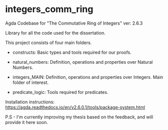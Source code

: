 # integers_comm_ring

Agda Codebase for "The Commutative Ring of Integers"
ver: 2.6.3

Library for all the code used for the dissertation.

This project consists of four main folders.

- constructs: Basic types and tools required for our proofs.

- natural_numbers: Definition, operations and properties over Natural Numbers.

- integers_MAIN: Definition, operations and properties over Integers. Main folder of interest.

- predicate_logic: Tools required for predicates.
 
Installation instructions: https://agda.readthedocs.io/en/v2.6.0.1/tools/package-system.html

P.S - I'm currently improving my thesis based on the feedback, and will provide it here soon.